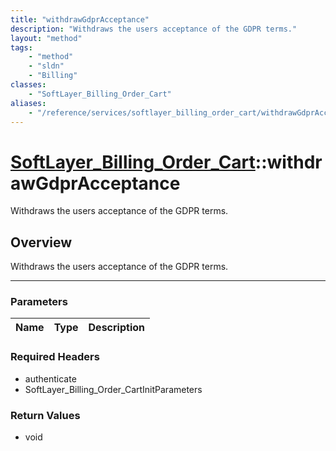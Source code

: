 ```yaml
---
title: "withdrawGdprAcceptance"
description: "Withdraws the users acceptance of the GDPR terms."
layout: "method"
tags:
    - "method"
    - "sldn"
    - "Billing"
classes:
    - "SoftLayer_Billing_Order_Cart"
aliases:
    - "/reference/services/softlayer_billing_order_cart/withdrawGdprAcceptance"
---
```

# [SoftLayer_Billing_Order_Cart](/reference/services/SoftLayer_Billing_Order_Cart)::withdrawGdprAcceptance

Withdraws the users acceptance of the GDPR terms.


## Overview 
Withdraws the users acceptance of the GDPR terms. 

-----

### Parameters 
|Name | Type | Description |
| --- | --- | --- |


### Required Headers
* authenticate
* SoftLayer_Billing_Order_CartInitParameters


### Return Values
* void




